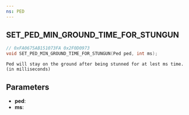 ```yaml
---
ns: PED
---
```

## SET_PED_MIN_GROUND_TIME_FOR_STUNGUN

```c
// 0xFA0675AB151073FA 0x2F0D0973
void SET_PED_MIN_GROUND_TIME_FOR_STUNGUN(Ped ped, int ms);
```

```
Ped will stay on the ground after being stunned for at lest ms time. (in milliseconds)  
```

## Parameters
* **ped**: 
* **ms**: 

